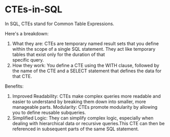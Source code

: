 # CTEs-in-SQL
In SQL, CTEs stand for Common Table Expressions.

Here's a breakdown:

1. What they are: CTEs are temporary named result sets that you define within the scope of a single SQL statement. They act like temporary tables that exist only for the duration of that   
   specific query.
2. How they work: You define a CTE using the WITH clause, followed by the name of the CTE and a SELECT statement that defines the data for that CTE.

Benefits:
1. Improved Readability: CTEs make complex queries more readable and easier to understand by breaking them down into smaller, more manageable parts.
   Modularity: CTEs promote modularity by allowing you to define reusable subqueries.
2. Simplified Logic: They can simplify complex logic, especially when dealing with hierarchical data or recursive queries.This CTE can then be referenced in subsequent parts of the same 
   SQL statement.
